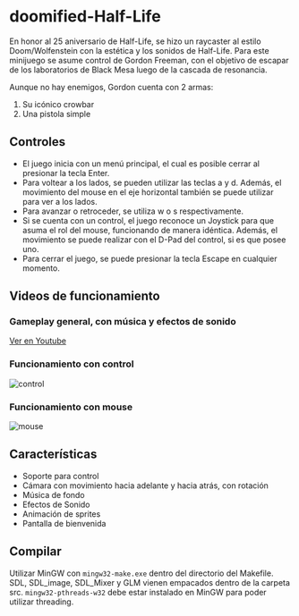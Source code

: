 # doomified-Half-Life
En honor al 25 aniversario de Half-Life, se hizo un raycaster al estilo Doom/Wolfenstein con la estética y los sonidos de Half-Life.
Para este minijuego se asume control de Gordon Freeman, con el objetivo de escapar de los laboratorios de Black Mesa luego de la cascada de resonancia.

Aunque no hay enemigos, Gordon cuenta con 2 armas:
1. Su icónico crowbar
2. Una pistola simple

## Controles

- El juego inicia con un menú principal, el cual es posible cerrar al presionar la tecla Enter.
- Para voltear a los lados, se pueden utilizar las teclas a y d. Además, el movimiento del mouse en el eje horizontal también se puede utilizar para ver a los lados.
- Para avanzar o retroceder, se utiliza w o s respectivamente.
- Si se cuenta con un control, el juego reconoce un Joystick para que asuma el rol del mouse, funcionando de manera idéntica. Además, el movimiento se puede realizar con el D-Pad del control, si es que posee uno.
- Para cerrar el juego, se puede presionar la tecla Escape en cualquier momento.

## Videos de funcionamiento

### Gameplay general, con música y efectos de sonido

[Ver en Youtube](https://youtu.be/VGf3H2xAtrs)

### Funcionamiento con control

![control](https://github.com/adrianRFlores/doomified-Half-Life/assets/84111818/7852dadc-ecfc-43c2-ad41-95bcede753a9)

### Funcionamiento con mouse

![mouse](https://github.com/adrianRFlores/doomified-Half-Life/assets/84111818/6152a98d-d403-4eef-a803-99fc389a81ad)

## Características

- Soporte para control
- Cámara con movimiento hacia adelante y hacia atrás, con rotación
- Música de fondo
- Efectos de Sonido
- Animación de sprites
- Pantalla de bienvenida

## Compilar
Utilizar MinGW con ``mingw32-make.exe`` dentro del directorio del Makefile. SDL, SDL_image, SDL_Mixer y GLM vienen empacados dentro de la carpeta src.
``mingw32-pthreads-w32`` debe estar instalado en MinGW para poder utilizar threading.

